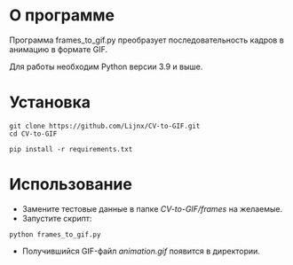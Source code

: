 # О программе
Программа frames_to_gif.py преобразует последовательность кадров в анимацию в формате GIF.

Для работы необходим Python версии 3.9 и выше.
# Установка
```
git clone https://github.com/Lijnx/CV-to-GIF.git
cd CV-to-GIF

pip install -r requirements.txt
```

# Использование
* Замените тестовые данные в папке *CV-to-GIF/frames* на желаемые.
* Запустите скрипт:
```
python frames_to_gif.py
```
* Получившийся GIF-файл *animation.gif* появится в директории.
